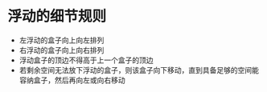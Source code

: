  # 浮动的细节规则

 - 左浮动的盒子向上向左排列
 - 右浮动的盒子向上向右排列
 - 浮动盒子的顶边不得高于上一个盒子的顶边
 - 若剩余空间无法放下浮动的盒子，则该盒子向下移动，直到具备足够的空间能容纳盒子，然后再向左或向右移动